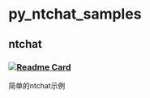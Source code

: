 # py_ntchat_samples

## ntchat

### [![Readme Card](https://github-readme-stats.vercel.app/api/pin/?username=smallevilbeast&repo=ntchat)](https://github.com/smallevilbeast/ntchat)

简单的ntchat示例
